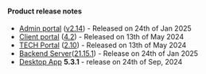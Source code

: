 #### Product release notes
* [Admin portal](/configs/release-notes/admin) ([v2.14](/configs/release-notes/admin/v2.15)) - Released on 24th of Jan 2025
* [Client portal](/configs/release-notes/portal) ([4.2](/configs/release-notes/portal/v4.2)) - Released on 13th of May 2024
* [TECH Portal](/configs/release-notes/tech) ([2.10](/configs/release-notes/tech/v2.10)) - Released on 13th of May 2024
* [Backend Server](/configs/release-notes/server)([21.15.1](/configs/release-notes/server)) - Release on 24th of Jan 2025
* [Desktop App](/configs/release-notes/desktop) **5.3.1** - release on 24th of Sep, 2024
